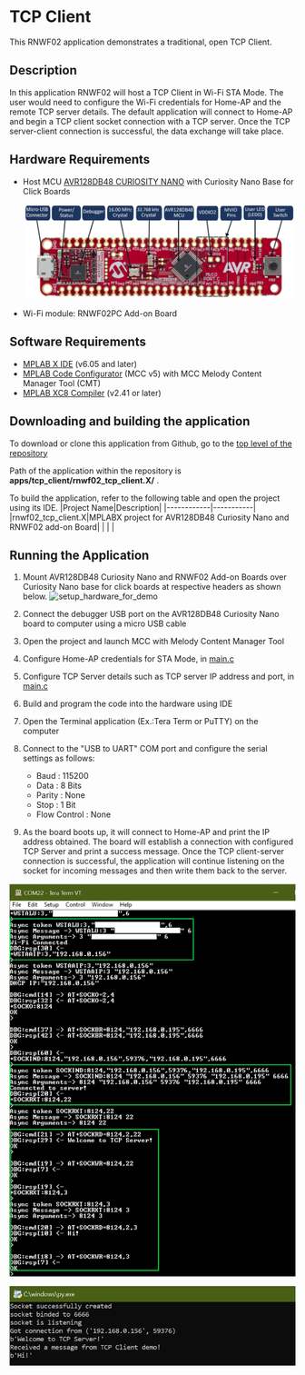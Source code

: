 # TCP Client

This RNWF02 application demonstrates a traditional, open TCP Client.

## Description

In this application RNWF02 will host a TCP Client in Wi-Fi STA Mode. The user would need to configure the Wi-Fi credentials for Home-AP and the remote TCP server details. The default application will connect to Home-AP and begin a TCP client socket connection with a TCP server. Once the TCP server-client connection is successful, the data exchange will take place.

## Hardware Requirements

- Host MCU [AVR128DB48 CURIOSITY NANO](https://www.microchip.com/en-us/product/AVR128DB48) with Curiosity Nano Base for Click Boards

  ![AVR128DB48 CURIOSITY NANO](../../assets/avr128db48_cnano_board.png)

- Wi-Fi module: RNWF02PC Add-on Board

## Software Requirements

- [MPLAB X IDE](https://www.microchip.com/en-us/tools-resources/develop/mplab-x-ide) (v6.05 and later) 
- [MPLAB Code Configurator](https://www.microchip.com/en-us/tools-resources/configure/mplab-code-configurator) (MCC v5) with MCC Melody Content Manager Tool (CMT)
- [MPLAB XC8 Compiler](https://www.microchip.com/en-us/tools-resources/develop/mplab-xc-compilers/downloads-documentation#XC8) (v2.41 or later)

## Downloading and building the application

To download or clone this application from Github, go to the [top level of the repository](../../)

Path of the application within the repository is **apps/tcp_client/rnwf02_tcp_client.X/** .

To build the application, refer to the following table and open the project using its IDE.
|Project Name|Description|
|------------|-----------|
|rnwf02_tcp_client.X|MPLABX project for AVR128DB48 Curiosity Nano and RNWF02 add-on Board|
| | |

## Running the Application

1. Mount AVR128DB48 Curiosity Nano and RNWF02 Add-on Boards over Curiosity Nano base for click boards at respective headers as shown below.
![setup_hardware_for_demo](../../assets/hw_setup.png)

2. Connect the debugger USB port on the AVR128DB48 Curiosity Nano board to computer using a micro USB cable

3. Open the project and launch MCC with Melody Content Manager Tool

4. Configure Home-AP credentials for STA Mode, in [main.c](../tcp_client/rnwf02_tcp_client.X/main.c#L52)

5. Configure TCP Server details such as TCP server IP address and port, in [main.c](../tcp_client/rnwf02_tcp_client.X/main.c#L58)

6. Build and program the code into the hardware using IDE

7. Open the Terminal application \(Ex.:Tera Term or PuTTY\) on the computer

8. Connect to the "USB to UART" COM port and configure the serial settings as follows:

    -   Baud : 115200
    -   Data : 8 Bits
    -   Parity : None
    -   Stop : 1 Bit
    -   Flow Control : None

9. As the board boots up, it will connect to Home-AP and print the IP address obtained. The board will establish a connection with configured TCP Server and print a success message. Once the TCP client-server connection is successful, the application will continue listening on the socket for incoming messages and then write them back to the server.

![open_tcp_client_console](../../assets/tcp_client.png)

![tcp_server_console](../../assets/tcp_server_connection_window.png)